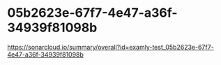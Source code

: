 # 05b2623e-67f7-4e47-a36f-34939f81098b
https://sonarcloud.io/summary/overall?id=examly-test_05b2623e-67f7-4e47-a36f-34939f81098b
